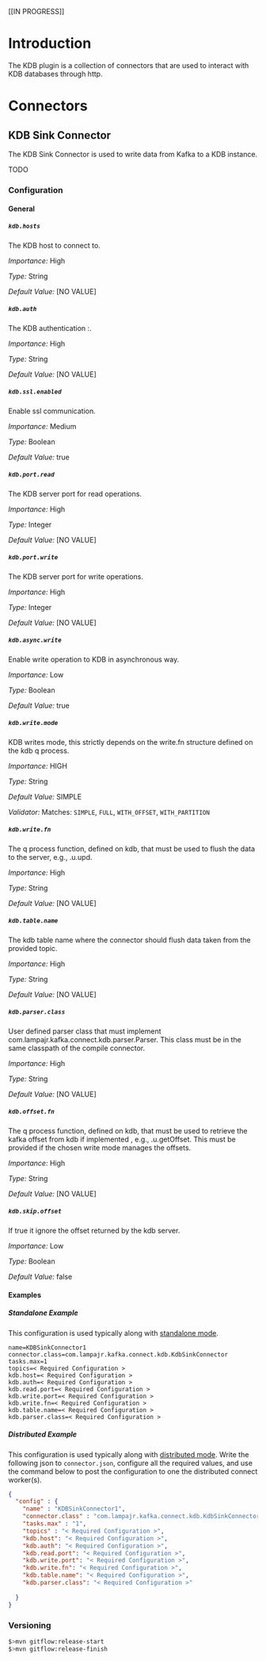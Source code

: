 [[IN PROGRESS]]

# Introduction

The KDB plugin is a collection of connectors that are used to interact with KDB databases through http.

# Connectors

## KDB Sink Connector

The KDB Sink Connector is used to write data from Kafka to a KDB instance.

TODO

### Configuration

#### General


##### `kdb.hosts`

The KDB host to connect to.

*Importance:* High

*Type:* String

*Default Value:* [NO VALUE]

##### `kdb.auth`

The KDB authentication <user>:<pass>.

*Importance:* High

*Type:* String

*Default Value:* [NO VALUE]

##### `kdb.ssl.enabled`

Enable ssl communication.

*Importance:* Medium

*Type:* Boolean

*Default Value:* true

##### `kdb.port.read`

The KDB server port for read operations.

*Importance:* High

*Type:* Integer

*Default Value:* [NO VALUE]

##### `kdb.port.write`

The KDB server port for write operations.

*Importance:* High

*Type:* Integer

*Default Value:* [NO VALUE]

##### `kdb.async.write`

Enable write operation to KDB in asynchronous way.

*Importance:* Low

*Type:* Boolean

*Default Value:* true

##### `kdb.write.mode`

KDB writes mode, this strictly depends on the write.fn structure defined on the kdb q process.

*Importance:* HIGH

*Type:* String

*Default Value:* SIMPLE

*Validator:* Matches: ``SIMPLE``, ``FULL``, ``WITH_OFFSET``, ``WITH_PARTITION``

##### `kdb.write.fn`

The q process function, defined on kdb, that must be used to flush the data to the server, e.g., .u.upd.

*Importance:* High

*Type:* String

*Default Value:* [NO VALUE]

##### `kdb.table.name`

The kdb table name where the connector should flush data taken from the provided topic.

*Importance:* High

*Type:* String

*Default Value:* [NO VALUE]

##### `kdb.parser.class`

User defined parser class that must implement com.lampajr.kafka.connect.kdb.parser.Parser.
This class must be in the same classpath of the compile connector.

*Importance:* High

*Type:* String

*Default Value:* [NO VALUE]

##### `kdb.offset.fn`

The q process function, defined on kdb, that must be used to retrieve the kafka offset 
from kdb if implemented , e.g., .u.getOffset. This must be provided if the chosen 
write mode manages the offsets.

*Importance:* High

*Type:* String

*Default Value:* [NO VALUE]

##### `kdb.skip.offset`

If true it ignore the offset returned by the kdb server.

*Importance:* Low

*Type:* Boolean

*Default Value:* false

#### Examples


##### Standalone Example

This configuration is used typically along with [standalone mode](http://docs.confluent.io/current/connect/concepts.html#standalone-workers).

```properties
name=KDBSinkConnector1
connector.class=com.lampajr.kafka.connect.kdb.KdbSinkConnector
tasks.max=1
topics=< Required Configuration >
kdb.host=< Required Configuration >
kdb.auth=< Required Configuration >
kdb.read.port=< Required Configuration >
kdb.write.port=< Required Configuration >
kdb.write.fn=< Required Configuration >
kdb.table.name=< Required Configuration >
kdb.parser.class=< Required Configuration >
```

##### Distributed Example

This configuration is used typically along with [distributed mode](http://docs.confluent.io/current/connect/concepts.html#distributed-workers).
Write the following json to `connector.json`, configure all the required values, and use the command below to
post the configuration to one the distributed connect worker(s).

```json
{
  "config" : {
    "name" : "KDBSinkConnector1",
    "connector.class" : "com.lampajr.kafka.connect.kdb.KdbSinkConnector",
    "tasks.max" : "1",
    "topics" : "< Required Configuration >",
    "kdb.host": "< Required Configuration >",
    "kdb.auth": "< Required Configuration >",
    "kdb.read.port": "< Required Configuration >",
    "kdb.write.port": "< Required Configuration >",
    "kdb.write.fn": "< Required Configuration >",
    "kdb.table.name": "< Required Configuration >",
    "kdb.parser.class": "< Required Configuration >"
    
  }
}
```

### Versioning

```bash
$>mvn gitflow:release-start
$>mvn gitflow:release-finish
```
